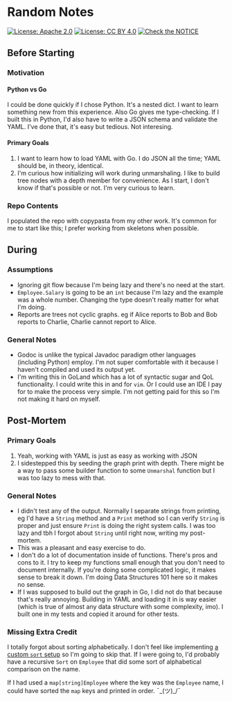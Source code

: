 # Random Notes

[![License: Apache 2.0](https://img.shields.io/badge/License-Apache%202.0-blue.svg)](https://opensource.org/licenses/Apache-2.0)
[![License: CC BY 4.0](https://img.shields.io/badge/License-CC%20BY%204.0-lightgrey.svg)](https://creativecommons.org/licenses/by/4.0/)
[![Check the NOTICE](https://img.shields.io/badge/Check%20the-NOTICE-420C3B.svg)](./NOTICE)

## Before Starting

### Motivation

#### Python vs Go

I could be done quickly if I chose Python. It's a nested dict. I want to learn something new from this experience. Also Go gives me type-checking. If I built this in Python, I'd also have to write a JSON schema and validate the YAML. I've done that, it's easy but tedious. Not interesing.

#### Primary Goals

1. I want to learn how to load YAML with Go. I do JSON all the time; YAML should be, in theory, identical.
2. I'm curious how initializing will work during unmarshaling. I like to build tree nodes with a depth member for convenience. As I start, I don't know if that's possible or not. I'm very curious to learn.

### Repo Contents

I populated the repo with copypasta from my other work. It's common for me to start like this; I prefer working from skeletons when possible.

## During

### Assumptions

* Ignoring git flow because I'm being lazy and there's no need at the start.
* `Employee.Salary` is going to be an `int` because I'm lazy and the example was a whole number. Changing the type doesn't really matter for what I'm doing.
* Reports are trees not cyclic graphs. eg if Alice reports to Bob and Bob reports to Charlie, Charlie cannot report to Alice.

### General Notes

* Godoc is unlike the typical Javadoc paradigm other languages (including Python) employ. I'm not super comfortable with it because I haven't compiled and used its output yet.
* I'm writing this in GoLand which has a lot of syntactic sugar and QoL functionality. I could write this in and for `vim`. Or I could use an IDE I pay for to make the process very simple. I'm not getting paid for this so I'm not making it hard on myself.

## Post-Mortem

### Primary Goals

1. Yeah, working with YAML is just as easy as working with JSON
2. I sidestepped this by seeding the graph print with depth. There might be a way to pass some builder function to some `Unmarshal` function but I was too lazy to mess with that.

### General Notes

* I didn't test any of the output. Normally I separate strings from printing, eg I'd have a `String` method and a `Print` method so I can verify `String` is proper and just ensure `Print` is doing the right system calls. I was too lazy and tbh I forgot about `String` until right now, writing my post-mortem.
* This was a pleasant and easy exercise to do.
* I don't do a lot of documentation inside of functions. There's pros and cons to it. I try to keep my functions small enough that you don't need to document internally. If you're doing some complicated logic, it makes sense to break it down. I'm doing Data Structures 101 here so it makes no sense.
* If I was supposed to build out the graph in Go, I did not do that because that's really annoying. Building in YAML and loading it in is way easier (which is true of almost any data structure with some complexity, imo). I built one in my tests and copied it around for other tests.

### Missing Extra Credit

I totally forgot about sorting alphabetically. I don't feel like implementing [a custom `sort` setup](https://yourbasic.org/golang/how-to-sort-in-go/#sort-custom-data-structures) so I'm going to skip that. If I were going to, I'd probably have a recursive `Sort` on `Employee` that did some sort of alphabetical comparison on the name.

If I had used a `map[string]Employee` where the key was the `Employee` name, I could have sorted the `map` keys and printed in order. ¯\_(ツ)_/¯
